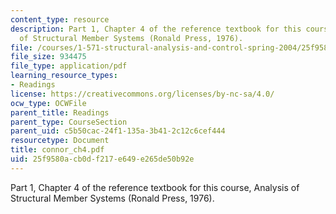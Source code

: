 ```yaml
---
content_type: resource
description: Part 1, Chapter 4 of the reference textbook for this course, Analysis
  of Structural Member Systems (Ronald Press, 1976).
file: /courses/1-571-structural-analysis-and-control-spring-2004/25f9580acb0df217e649e265de50b92e_connor_ch4.pdf
file_size: 934475
file_type: application/pdf
learning_resource_types:
- Readings
license: https://creativecommons.org/licenses/by-nc-sa/4.0/
ocw_type: OCWFile
parent_title: Readings
parent_type: CourseSection
parent_uid: c5b50cac-24f1-135a-3b41-2c12c6cef444
resourcetype: Document
title: connor_ch4.pdf
uid: 25f9580a-cb0d-f217-e649-e265de50b92e
---
```

Part 1, Chapter 4 of the reference textbook for this course, Analysis of Structural Member Systems (Ronald Press, 1976).